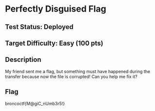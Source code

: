 # Perfectly Disguised Flag

## Test Status: Deployed

## Target Difficulty: Easy (100 pts)

## Description

My friend sent me a flag, but something must have happened during the transfer because now the file is corrupted! Can you help me fix it?

## Flag

broncoctf{M@giC_nUmb3r5!}
